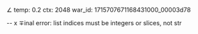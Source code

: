∠ temp: 0.2 ctx: 2048 war_id: 1715707671168431000_00003d78


--
x ∓inal error: list indices must be integers or slices, not str
